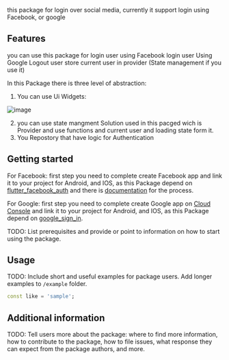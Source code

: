 <!-- 
This README describes the package. If you publish this package to pub.dev,
this README's contents appear on the landing page for your package.

For information about how to write a good package README, see the guide for
[writing package pages](https://dart.dev/guides/libraries/writing-package-pages). 

For general information about developing packages, see the Dart guide for
[creating packages](https://dart.dev/guides/libraries/create-library-packages)
and the Flutter guide for
[developing packages and plugins](https://flutter.dev/developing-packages). 
-->

this package for login over social media, currently it support login using Facebook, or google

## Features

you can use this package for
login user using Facebook
login user Using Google
Logout user
store current user in provider (State management if you use it)

In this Package there is three level of abstraction:

1. You can use Ui Widgets:


![image](https://user-images.githubusercontent.com/47584580/200312074-fedc6417-61a4-41a6-a764-eeb8e8e8da77.png)

2. you can use state mangment Solution used in this pacged wich is Provider and use functions and current user and loading state form it.
3. You Repostory that have logic for Authentication

## Getting started

For Facebook:
first step you need to complete create Facebook app and link it to your project for Android, and IOS,
as this Package depend on [flutter_facebook_auth](https://pub.dev/packages/flutter_facebook_auth)
and there is [documentation](https://facebook.meedu.app/docs/5.x.x/intro) for the process.

For Google: 
first step you need to complete create Google app on [Cloud Console](https://console.cloud.google.com/apis/dashboard) and link it to your project for Android, and IOS, as this Package depend on [google_sign_in](https://pub.dev/packages/google_sign_in).


TODO: List prerequisites and provide or point to information on how to
start using the package.

## Usage

TODO: Include short and useful examples for package users. Add longer examples
to `/example` folder.

```dart
const like = 'sample';
```

## Additional information

TODO: Tell users more about the package: where to find more information, how to
contribute to the package, how to file issues, what response they can expect
from the package authors, and more.

